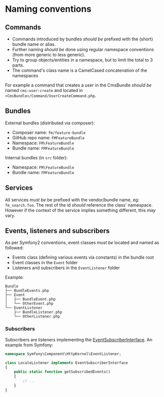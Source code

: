 Naming conventions
==================

## Commands

* Commands introduced by bundles *should be* prefixed with the (short) bundle name or alias. 
* Further naming *should be* done using regular namespace conventions (from more generic to less generic). 
* Try to group objects/entities in a namespace, but to limit the total to 3 parts.
* The command's class name is a CamelCased concatenation of the namespaces

For example a command that creates a user in the CmsBundle *should be* named `cms:user:create` and located in `<CmsBundle>/Command/UserCreateCommand.php`.

## Bundles

External bundles (distributed via composer):
* Composer name: `fm/feature-bundle`
* GitHub repo name: `FMFeatureBundle`
* Namespace: `FM\FeatureBundle`
* Bundle name: `FMFeatureBundle`

Internal bundles (in `src` folder):
* Namespace: `FM\FeatureBundle`
* Bundle name: `FMFeatureBundle`

## Services

All services *must be* be prefixed with the vendor/bundle name, eg: `fm_search.foo`. The rest of the id *should* reference the class' namespace. However if the context of the service implies something different, this *may* vary.

## Events, listeners and subscribers

As per Symfony2 conventions, event classes *must be* located and named as followed:

* Events class (defining various events via constants) in the bundle root
* Event classes in the `Event` folder
* Listeners and subscribers in the `EventListener` folder

Example:

```
Bundle
├── BundleEvents.php
├── Event
│   ├── BundleEvent.php
│   └── OtherEvent.php
└── EventListener
    ├── BundleListener.php
    └── OtherListener.php
```

### Subscribers
Subscribers are listeners implementing the [EventSubscriberInterface](https://github.com/symfony/EventDispatcher/blob/master/EventSubscriberInterface.php). An example from Symfony:

```php
namespace Symfony\Component\HttpKernel\EventListener;

class LocaleListener implements EventSubscriberInterface
{
    public static function getSubscribedEvents()
    {
        // ...
    }
}
```
